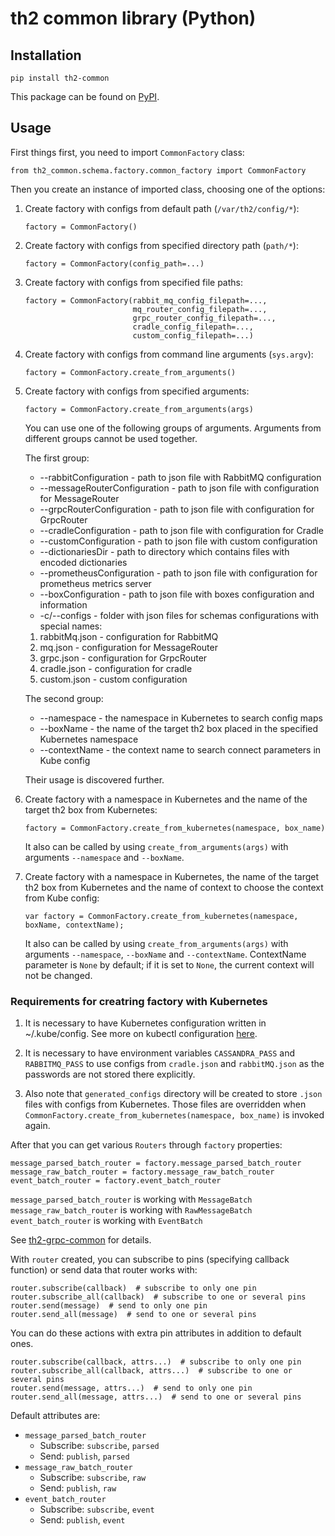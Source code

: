 # th2 common library (Python)

## Installation
```
pip install th2-common
```
This package can be found on [PyPI](https://pypi.org/project/th2-common/ "th2 common library").

## Usage

First things first, you need to import `CommonFactory` class:
```
from th2_common.schema.factory.common_factory import CommonFactory
```
Then you create an instance of imported class, choosing one of the options:
1. Create factory with configs from default path (`/var/th2/config/*`):
    ```
    factory = CommonFactory()
    ```
2. Create factory with configs from specified directory path (`path/*`):
    ```
    factory = CommonFactory(config_path=...)
    ```
3. Create factory with configs from specified file paths:
    ```
    factory = CommonFactory(rabbit_mq_config_filepath=...,
                            mq_router_config_filepath=...,
                            grpc_router_config_filepath=...,
                            cradle_config_filepath=...,
                            custom_config_filepath=...)
    ```
4. Create factory with configs from command line arguments (`sys.argv`):
    ```
    factory = CommonFactory.create_from_arguments()
    ```
5. Create factory with configs from specified arguments:
    ```
    factory = CommonFactory.create_from_arguments(args)
    ```
    You can use one of the following groups of arguments. Arguments from different
    groups cannot be used together. 
    
    The first group:
    * --rabbitConfiguration - path to json file with RabbitMQ configuration
    * --messageRouterConfiguration - path to json file with configuration for MessageRouter
    * --grpcRouterConfiguration - path to json file with configuration for GrpcRouter
    * --cradleConfiguration - path to json file with configuration for Cradle
    * --customConfiguration - path to json file with custom configuration
    * --dictionariesDir - path to directory which contains files with encoded dictionaries
    * --prometheusConfiguration - path to json file with configuration for prometheus metrics server
    * --boxConfiguration - path to json file with boxes configuration and information
    * -c/--configs - folder with json files for schemas configurations with special names:
    1. rabbitMq.json - configuration for RabbitMQ
    2. mq.json - configuration for MessageRouter
    3. grpc.json - configuration for GrpcRouter
    4. cradle.json - configuration for cradle
    5. custom.json - custom configuration
    
    The second group:
    * --namespace - the namespace in Kubernetes to search config maps
    * --boxName - the name of the target th2 box placed in the specified Kubernetes namespace
    * --contextName - the context name to search connect parameters in Kube config
    
    Their usage is discovered further.
    
6. Create factory with a namespace in Kubernetes and the name of the target th2 box from Kubernetes:
    ```
    factory = CommonFactory.create_from_kubernetes(namespace, box_name)
    ```
    It also can be called by using `create_from_arguments(args)` with arguments `--namespace` and `--boxName`.
    
7. Create factory with a namespace in Kubernetes, the name of the target th2 box from Kubernetes and the name of context to choose the context from Kube config: 
    ```
    var factory = CommonFactory.create_from_kubernetes(namespace, boxName, contextName);
    ```
    It also can be called by using `create_from_arguments(args)` with arguments `--namespace`, `--boxName` and `--contextName`. 
    ContextName parameter is `None` by default; if it is set to `None`, the current context will not be changed.
### Requirements for creatring factory with Kubernetes

1. It is necessary to have Kubernetes configuration written in ~/.kube/config. See more on kubectl configuration [here](https://kubernetes.io/docs/tasks/access-application-cluster/configure-access-multiple-clusters/).


2. It is necessary to have environment variables `CASSANDRA_PASS` and `RABBITMQ_PASS` to use configs from `cradle.json` and `rabbitMQ.json` as the passwords are not stored there explicitly. 

3. Also note that `generated_configs` directory will be created to store `.json` files with configs from Kubernetes. Those files are overridden when `CommonFactory.create_from_kubernetes(namespace, box_name)` is invoked again. 

After that you can get various `Routers` through `factory` properties:
```
message_parsed_batch_router = factory.message_parsed_batch_router
message_raw_batch_router = factory.message_raw_batch_router
event_batch_router = factory.event_batch_router
```

`message_parsed_batch_router` is working with `MessageBatch` <br>
`message_raw_batch_router` is working with `RawMessageBatch` <br>
`event_batch_router` is working with `EventBatch`

See [th2-grpc-common](https://github.com/th2-net/th2-grpc-common/blob/master/src/main/proto/th2_grpc_common/common.proto "common.proto") for details.

With `router` created, you can subscribe to pins (specifying callback function) or send data that router works with:
```
router.subscribe(callback)  # subscribe to only one pin 
router.subscribe_all(callback)  # subscribe to one or several pins
router.send(message)  # send to only one pin
router.send_all(message)  # send to one or several pins
```
You can do these actions with extra pin attributes in addition to default ones.
```
router.subscribe(callback, attrs...)  # subscribe to only one pin
router.subscribe_all(callback, attrs...)  # subscribe to one or several pins
router.send(message, attrs...)  # send to only one pin
router.send_all(message, attrs...)  # send to one or several pins
```
Default attributes are:
- `message_parsed_batch_router`
    - Subscribe: `subscribe`, `parsed`
    - Send: `publish`, `parsed`
- `message_raw_batch_router`
    - Subscribe: `subscribe`, `raw`
    - Send: `publish`, `raw`
- `event_batch_router`
    - Subscribe: `subscribe`, `event`
    - Send: `publish`, `event`
